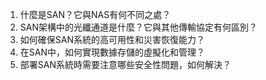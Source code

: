 1. 什麼是SAN？它與NAS有何不同之處？
2. SAN架構中的光纖通道是什麼？它與其他傳輸協定有何區別？
3. 如何確保SAN系統的高可用性和災害恢復能力？
4. 在SAN中，如何實現數據存儲的虛擬化和管理？
5. 部署SAN系統時需要注意哪些安全性問題，如何解決？